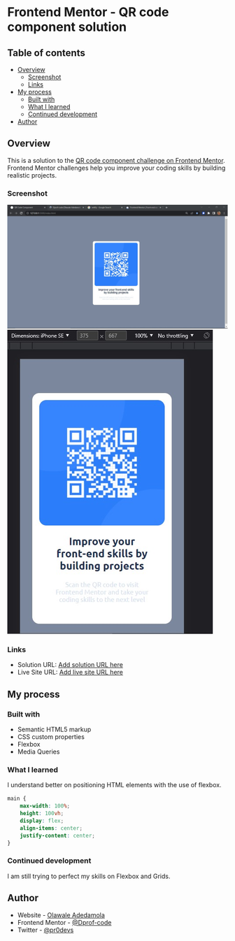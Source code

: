 # Frontend Mentor - QR code component solution
 

## Table of contents

- [Overview](#overview)
  - [Screenshot](#screenshot)
  - [Links](#links)
- [My process](#my-process)
  - [Built with](#built-with)
  - [What I learned](#what-i-learned)
  - [Continued development](#continued-development)
- [Author](#author)


## Overview

This is a solution to the [QR code component challenge on Frontend Mentor](https://www.frontendmentor.io/challenges/qr-code-component-iux_sIO_H). Frontend Mentor challenges help you improve your coding skills by building realistic projects.

### Screenshot

![](./Images/solution-desktop.jpg)
![](./Images/solution-mobile.jpg)


### Links

- Solution URL: [Add solution URL here](https://your-solution-url.com)
- Live Site URL: [Add live site URL here](https://your-live-site-url.com)

## My process

### Built with

- Semantic HTML5 markup
- CSS custom properties
- Flexbox
- Media Queries


### What I learned

I understand better on positioning HTML elements with the use of flexbox.


```css
main {
    max-width: 100%;
    height: 100vh;
    display: flex;
    align-items: center;
    justify-content: center;
}
```

### Continued development

I am still trying to perfect my skills on Flexbox and Grids.

## Author

- Website - [Olawale Adedamola](https://www.linkedin.com/in/olawale-adedamola-b9b1641a2/)
- Frontend Mentor - [@Dprof-code](https://www.frontendmentor.io/profile/Dprof-code)
- Twitter - [@pr0devs](https://www.twitter.com/pr0devs)